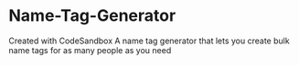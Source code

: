 # Name-Tag-Generator
Created with CodeSandbox
A name tag generator that lets you create bulk name tags for as many people as you need
